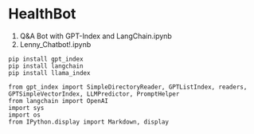 # HealthBot

1. Q&A Bot with GPT-Index and LangChain.ipynb
2. Lenny_Chatbot!.ipynb

```
pip install gpt_index
pip install langchain
pip install llama_index
```
```
from gpt_index import SimpleDirectoryReader, GPTListIndex, readers, GPTSimpleVectorIndex, LLMPredictor, PromptHelper
from langchain import OpenAI
import sys
import os
from IPython.display import Markdown, display
```
